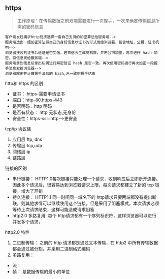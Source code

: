 ## https
> 工作原理：在传输数据之前双端需要进行一次握手，一次来确定传输信息所需的密码信息
```
客户端发起请求http链接选择一套自己支持的加密算法给服务端-->
服务端选出一组加密算法将自己的身份信息以证书的形式发给浏览器，包含地址、公钥、证书机构--> 
浏览器接收到证书后验证是否受信，若首信会生成随机数，并用公钥加密，再次进行 hash 加密，将信息发给服务端--> 
服务端拿到信息后拿出私钥进行解密验证 hash 是否一致，再次使用密码进行再次加密一段握手消息发给浏览器-->
浏览器解密并计算握手消息的 hash,若一致则握手结束
```

http和 https 的区别
* 证书： https-需要申请证书
* 端口：http-80,https-443
* 是否明码：http 明码
* 是否有状态： http 无状态,无身份
* 安全性：https-ssl+http-->更安全

 tcp/ip 协议族
 1. 应用层
 ftp, dns
 2. 传输层
 tcp,udp
 3. 网络层
 ip
 4. 链路层

 链接的区别
 * 串行链接： HTTP1.0每次链接只能处理一个请求，收到响应后立即断开连接。因此多个请求后，很容易达到浏览器请求上限，每次请求都建立了新的 tcp 链接，增大了开销
 * 持久连接： HTTP1.1 同一时间同一域名下的 http请求只要两端都没有提出断联，则其他求情可以继续使用这个链接。但是采用了阻塞模式，本次请求必须等待上次请求结束，这样可能造成请求阻塞
 * http2.0 多路复用: 每个 http请求都有一个序列标识符，这样浏览器可以进行并发多个请求，

http2.0 特性
1. 二进制传输： 之前的 http 请求都是通过文本传输，在 http2 中所有传输数据都会通过被分割，并采用二进制格式编码
2. 多路复用： 
  * 流： 
  * 帧： 是数据传输的最小的单位